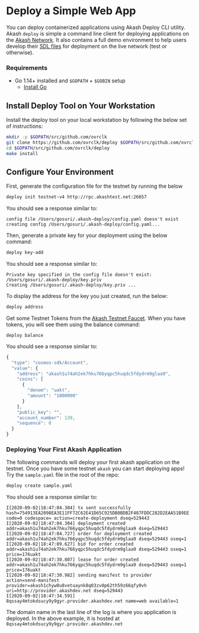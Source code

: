 # Deploy a Simple Web App

You can deploy containerized applications using Akash Deploy CLI utility. Akash `deploy` is simple a command line client for deploying applications on the [Akash Network](https://akash.network). It also contains a full demo environment to help users develop their [SDL files](https://docs.akash.network/usage/sdl) for deployment on the live network \(test or otherwise\).

### Requirements

* Go 1.14+ installed and `$GOPATH` + `$GOBIN` setup
  * [Install Go](https://golang.org/doc/install)

## Install Deploy Tool on Your Workstation

Install the deploy tool on your local workstation by following the below set of instructions:

```bash
mkdir -p $GOPATH/src/github.com/ovrclk
git clone https://github.com/ovrclk/deploy $GOPATH/src/github.com/ovrclk/deploy
cd $GOPATH/src/github.com/ovrclk/deploy
make install
```

## Configure Your Environment

First, generate the configuration file for the testnet by running the below

```bash
deploy init testnet-v4 http://rpc.akashtest.net:26657
```

You should see a response similar to:

```text
config file /Users/gosuri/.akash-deploy/config.yaml doesn't exist
creating config /Users/gosuri/.akash-deploy/config.yaml...
```

Then, generate a private key for your deployment using the below command:

```bash
deploy key-add
```

You should see a response similar to:

```text
Private key specified in the config file doesn't exist: /Users/gosuri/.akash-deploy/key.priv
Creating /Users/gosuri/.akash-deploy/key.priv ...
```

To display the address for the key you just created, run the below:

```bash
deploy address
```

Get some Testnet Tokens from the [Akash Testnet Faucet](https://akash.vitwit.com/faucet). When you have tokens, you will see them using the balance command:

```text
deploy balance
```

You should see a response similar to:

```javascript
{
  "type": "cosmos-sdk/Account",
  "value": {
    "address": "akash1u74ah2ek7hku766yqpc5huqdc5fdydrm9glaa9",
    "coins": [
      {
        "denom": "uakt",
        "amount": "1000000"
      }
    ],
    "public_key": "",
    "account_number": 139,
    "sequence": 0
  }
}
```

### Deploying Your First Akash Application

The following commands will deploy your first akash application on the testnet. Once you have some testnet `akash` you can start deploying apps! Try the `sample.yaml` file in the root of the repo:

```bash
deploy create sample.yaml
```

You should see a response similar to:

```text
I[2020-09-02|18:47:04.304] tx sent successfully                         hash=754913EA2098EA3E11FF72C62E41D65C925DB0BDB2F487FDDC282D2EAA51B9EE code=0 codespace= action=create-deployment dseq=529443
I[2020-09-02|18:47:04.304] deployment created                           addr=akash1u74ah2ek7hku766yqpc5huqdc5fdydrm9glaa9 dseq=529443
I[2020-09-02|18:47:04.727] order for deployment created                 addr=akash1u74ah2ek7hku766yqpc5huqdc5fdydrm9glaa9 dseq=529443 oseq=1
I[2020-09-02|18:47:09.627] bid for order created                        addr=akash1u74ah2ek7hku766yqpc5huqdc5fdydrm9glaa9 dseq=529443 oseq=1 price=176uakt
I[2020-09-02|18:47:30.807] lease for order created                      addr=akash1u74ah2ek7hku766yqpc5huqdc5fdydrm9glaa9 dseq=529443 oseq=1 price=176uakt
I[2020-09-02|18:47:30.982] sending manifest to provider                 action=send-manifest provider=akash1chyw0u8vetuaynk8q03zv0p62th59z66qfy0vh uri=http://provider.akashdev.net dseq=529443
I[2020-09-02|18:47:34.591] 8qssay4mtokdsucy9y9gyr.provider.akashdev.net name=web available=1
```

The domain name in the last line of the log is where you application is deployed. In the above example, it is hosted at `8qssay4mtokdsucy9y9gyr.provider.akashdev.net`


